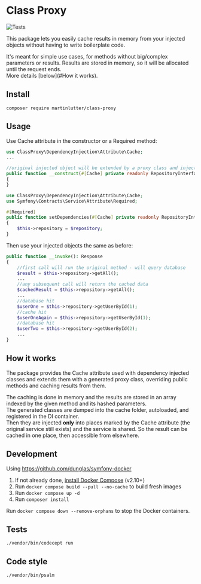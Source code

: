# Class Proxy
![Tests](https://github.com/martinlutter/class-proxy/actions/workflows/ci.yml/badge.svg?branch=master)

This package lets you easily cache results in memory from your injected objects without having to write boilerplate code.

It's meant for simple use cases, for methods without big/complex parameters or results. Results are stored in memory, so it will be allocated until the request ends.  
More details [below](#How it works).

## Install
```
composer require martinlutter/class-proxy
```

## Usage
Use Cache attribute in the constructor or a Required method:
```php
use ClassProxy\DependencyInjection\Attribute\Cache;
...

//original injected object will be extended by a proxy class and injected here
public function __construct(#[Cache] private readonly RepositoryInterface $repository)
{
}
```
```php
use ClassProxy\DependencyInjection\Attribute\Cache;
use Symfony\Contracts\Service\Attribute\Required;

#[Required]
public function setDependencies(#[Cache] private readonly RepositoryInterface $repository): void
{
    $this->repository = $repository;
}

```
Then use your injected objects the same as before:
```php
public function __invoke(): Response
{
    //first call will run the original method - will query database
    $result = $this->repository->getAll();
    ...
    //any subsequent call will return the cached data 
    $cachedResult = $this->repository->getAll();
    ...
    //database hit
    $userOne = $this->repository->getUserById(1);
    //cache hit
    $userOneAgain = $this->repository->getUserById(1);
    //database hit
    $userTwo = $this->repository->getUserById(2);
    ...
}
```

## How it works
The package provides the Cache attribute used with dependency injected classes and extends them with a generated proxy class, overriding public methods and caching results from them.

The caching is done in memory and the results are stored in an array indexed by the given method and its hashed parameters.  
The generated classes are dumped into the cache folder, autoloaded, and registered in the DI container.  
Then they are injected **only** into places marked by the Cache attribute (the original service still exists) and the service is shared. So the result can be cached in one place, then accessible from elsewhere.

## Development
Using https://github.com/dunglas/symfony-docker

1. If not already done, [install Docker Compose](https://docs.docker.com/compose/install/) (v2.10+)
2. Run `docker compose build --pull --no-cache` to build fresh images
3. Run `docker compose up -d` 
4. Run `composer install`

Run `docker compose down --remove-orphans` to stop the Docker containers.

## Tests
```
./vendor/bin/codecept run
```
## Code style
```
./vendor/bin/psalm
```
